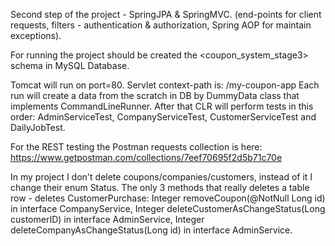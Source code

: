 
Second step of the project - SpringJPA & SpringMVC. (end-points for client requests, filters - authentication & authorization, Spring AOP for maintain exceptions).

For running the project should be created the <coupon_system_stage3> schema in MySQL Database.

Tomcat will run on port=80.
Servlet context-path is: /my-coupon-app
Each run will create a data from the scratch in DB by DummyData class that implements CommandLineRunner.
After that CLR will perform tests in this order: AdminServiceTest, CompanyServiceTest, CustomerServiceTest and DailyJobTest.

For the REST testing the Postman requests collection is here:
https://www.getpostman.com/collections/7eef70695f2d5b71c70e


In my project I don't delete coupons/companies/customers, instead of it I change their enum Status.
The only 3 methods that really deletes a table row - deletes CustomerPurchase:
Integer removeCoupon(@NotNull Long id) in interface CompanyService, 
Integer deleteCustomerAsChangeStatus(Long customerID) in interface AdminService,
Integer deleteCompanyAsChangeStatus(Long id) in interface AdminService.



